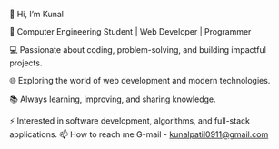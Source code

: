 👋 Hi, I’m Kunal

🚀 Computer Engineering Student | Web Developer | Programmer

💻 Passionate about coding, problem-solving, and building impactful projects.

🌐 Exploring the world of web development and modern technologies.

📚 Always learning, improving, and sharing knowledge.

⚡ Interested in software development, algorithms, and full-stack applications.
 📫 How to reach me G-mail - kunalpatil0911@gmail.com

<!---
Kunal1819/Kunal1819 is a ✨ special ✨ repository because its `README.md` (this file) appears on your GitHub profile.
You can click the Preview link to take a look at your changes.
--->
